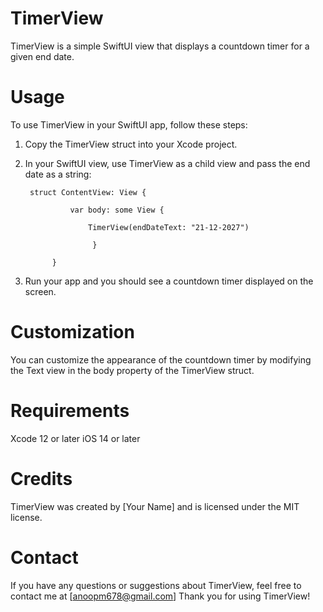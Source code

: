 # TimerView
TimerView is a simple SwiftUI view that displays a countdown timer for a given end date.
# Usage
To use TimerView in your SwiftUI app, follow these steps:

1. Copy the TimerView struct into your Xcode project.
2. In your SwiftUI view, use TimerView as a child view and pass the end date as a string:




        struct ContentView: View {
		
          		 var body: some View {
    
          			 TimerView(endDateText: "21-12-2027")
            
					  }
         
	  		 }


3. Run your app and you should see a countdown timer displayed on the screen.

# Customization
You can customize the appearance of the countdown timer by modifying the Text view in the body property of the TimerView struct.

# Requirements
Xcode 12 or later
iOS 14 or later
# Credits
TimerView was created by [Your Name] and is licensed under the MIT license.

# Contact
If you have any questions or suggestions about TimerView, feel free to contact me at [anoopm678@gmail.com] 
Thank you for using TimerView!
